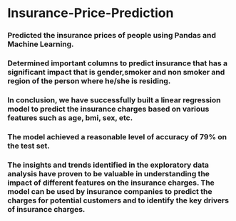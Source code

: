 # Insurance-Price-Prediction
### Predicted the insurance prices of people using Pandas and Machine Learning.
### Determined important columns to predict insurance that has a significant impact that is gender,smoker and non smoker and region of the person where he/she is residing.
### In conclusion, we have successfully built a linear regression model to predict the insurance charges based on various features such as age, bmi, sex, etc. 
### The model achieved a reasonable level of accuracy of 79% on the test set. 
### The insights and trends identified in the exploratory data analysis have proven to be valuable in understanding the impact of different features on the insurance charges. The model can be used by insurance companies to predict the charges for potential customers and to identify the key drivers of insurance charges. 
